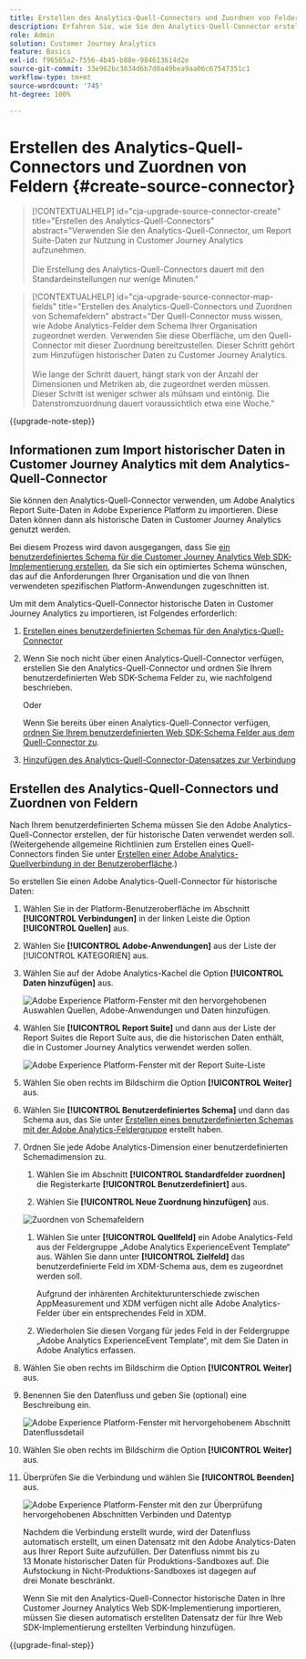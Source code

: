 ```yaml
---
title: Erstellen des Analytics-Quell-Connectors und Zuordnen von Feldern
description: Erfahren Sie, wie Sie den Analytics-Quell-Connector erstellen und Felder zuordnen
role: Admin
solution: Customer Journey Analytics
feature: Basics
exl-id: f96565a2-f556-4b45-b88e-984613614d2e
source-git-commit: 33e962bc3834d6b7d0a49bea9aa06c67547351c1
workflow-type: tm+mt
source-wordcount: '745'
ht-degree: 100%

---
```


# Erstellen des Analytics-Quell-Connectors und Zuordnen von Feldern {#create-source-connector}

<!-- markdownlint-disable MD034 -->

>[!CONTEXTUALHELP]
>id="cja-upgrade-source-connector-create"
>title="Erstellen des Analytics-Quell-Connectors"
>abstract="Verwenden Sie den Analytics-Quell-Connector, um Report Suite-Daten zur Nutzung in Customer Journey Analytics aufzunehmen.<br><br>Die Erstellung des Analytics-Quell-Connectors dauert mit den Standardeinstellungen nur wenige Minuten."

<!-- markdownlint-enable MD034 -->

<!-- markdownlint-disable MD034 -->

>[!CONTEXTUALHELP]
>id="cja-upgrade-source-connector-map-fields"
>title="Erstellen des Analytics-Quell-Connectors und Zuordnen von Schemafeldern"
>abstract="Der Quell-Connector muss wissen, wie Adobe Analytics-Felder dem Schema Ihrer Organisation zugeordnet werden. Verwenden Sie diese Oberfläche, um den Quell-Connector mit dieser Zuordnung bereitzustellen. Dieser Schritt gehört zum Hinzufügen historischer Daten zu Customer Journey Analytics.<br><br>Wie lange der Schritt dauert, hängt stark von der Anzahl der Dimensionen und Metriken ab, die zugeordnet werden müssen. Dieser Schritt ist weniger schwer als mühsam und eintönig. Die Datenstromzuordnung dauert voraussichtlich etwa eine Woche."

<!-- markdownlint-enable MD034 -->

{{upgrade-note-step}}

## Informationen zum Import historischer Daten in Customer Journey Analytics mit dem Analytics-Quell-Connector

Sie können den Analytics-Quell-Connector verwenden, um Adobe Analytics Report Suite-Daten in Adobe Experience Platform zu importieren. Diese Daten können dann als historische Daten in Customer Journey Analytics genutzt werden.

Bei diesem Prozess wird davon ausgegangen, dass Sie [ein benutzerdefiniertes Schema für die Customer Journey Analytics Web SDK-Implementierung erstellen](/help/getting-started/cja-upgrade/cja-upgrade-schema-create.md), da Sie sich ein optimiertes Schema wünschen, das auf die Anforderungen Ihrer Organisation und die von Ihnen verwendeten spezifischen Platform-Anwendungen zugeschnitten ist.

Um mit dem Analytics-Quell-Connector historische Daten in Customer Journey Analytics zu importieren, ist Folgendes erforderlich:

1. [Erstellen eines benutzerdefinierten Schemas für den Analytics-Quell-Connector](/help/getting-started/cja-upgrade/cja-upgrade-source-connector-schema.md)

1. Wenn Sie noch nicht über einen Analytics-Quell-Connector verfügen, erstellen Sie den Analytics-Quell-Connector und ordnen Sie Ihrem benutzerdefinierten Web SDK-Schema Felder zu, wie nachfolgend beschrieben.

   Oder

   Wenn Sie bereits über einen Analytics-Quell-Connector verfügen, [ordnen Sie Ihrem benutzerdefinierten Web SDK-Schema Felder aus dem Quell-Connector zu](/help/getting-started/cja-upgrade/cja-upgrade-from-source-connector.md).

1. [Hinzufügen des Analytics-Quell-Connector-Datensatzes zur Verbindung](/help/getting-started/cja-upgrade/cja-upgrade-source-connector-dataset.md)

## Erstellen des Analytics-Quell-Connectors und Zuordnen von Feldern

Nach Ihrem benutzerdefinierten Schema müssen Sie den Adobe Analytics-Quell-Connector erstellen, der für historische Daten verwendet werden soll. (Weitergehende allgemeine Richtlinien zum Erstellen eines Quell-Connectors finden Sie unter [Erstellen einer Adobe Analytics-Quellverbindung in der Benutzeroberfläche](https://experienceleague.adobe.com/de/docs/experience-platform/sources/ui-tutorials/create/adobe-applications/analytics).)

So erstellen Sie einen Adobe Analytics-Quell-Connector für historische Daten:

1. Wählen Sie in der Platform-Benutzeroberfläche im Abschnitt **[!UICONTROL Verbindungen]** in der linken Leiste die Option **[!UICONTROL Quellen]** aus.

1. Wählen Sie **[!UICONTROL Adobe-Anwendungen]** aus der Liste der [!UICONTROL KATEGORIEN] aus.

1. Wählen Sie auf der Adobe Analytics-Kachel die Option **[!UICONTROL Daten hinzufügen]** aus.

   ![Adobe Experience Platform-Fenster mit den hervorgehobenen Auswahlen Quellen, Adobe-Anwendungen und Daten hinzufügen.](./assets/sources-overview.png)

1. Wählen Sie **[!UICONTROL Report Suite]** und dann aus der Liste der Report Suites die Report Suite aus, die die historischen Daten enthält, die in Customer Journey Analytics verwendet werden sollen.

   ![Adobe Experience Platform-Fenster mit der Report Suite-Liste](./assets/report-suites.png)

1. Wählen Sie oben rechts im Bildschirm die Option **[!UICONTROL Weiter]** aus.

1. Wählen Sie **[!UICONTROL Benutzerdefiniertes Schema]** und dann das Schema aus, das Sie unter [Erstellen eines benutzerdefinierten Schemas mit der Adobe Analytics-Feldergruppe](/help/getting-started/cja-upgrade/cja-upgrade-source-connector-schema.md) erstellt haben. <!-- Deleted this, because I changed this from choosing the default schemawe're pointing them now at the schema they just created: "Adobe Experience Platform  automatically creates the schema and the corresponding dataset to map all standard fields from the selected Adobe Analytics report suite." -->

   <!-- add screenshot -->

1. Ordnen Sie jede Adobe Analytics-Dimension einer benutzerdefinierten Schemadimension zu.

   1. Wählen Sie im Abschnitt **[!UICONTROL Standardfelder zuordnen]** die Registerkarte **[!UICONTROL Benutzerdefiniert]** aus.

   1. Wählen Sie **[!UICONTROL Neue Zuordnung hinzufügen]** aus.

   ![Zuordnen von Schemafeldern](assets/schema-mapping.png)

   1. Wählen Sie unter **[!UICONTROL Quellfeld]** ein Adobe Analytics-Feld aus der Feldergruppe „Adobe Analytics ExperienceEvent Template“ aus. Wählen Sie dann unter **[!UICONTROL Zielfeld]** das benutzerdefinierte Feld im XDM-Schema aus, dem es zugeordnet werden soll.

      Aufgrund der inhärenten Architekturunterschiede zwischen AppMeasurement und XDM verfügen nicht alle Adobe Analytics-Felder über ein entsprechendes Feld in XDM.

   1. Wiederholen Sie diesen Vorgang für jedes Feld in der Feldergruppe „Adobe Analytics ExperienceEvent Template“, mit dem Sie Daten in Adobe Analytics erfassen.

1. Wählen Sie oben rechts im Bildschirm die Option **[!UICONTROL Weiter]** aus.

1. Benennen Sie den Datenfluss und geben Sie (optional) eine Beschreibung ein.

   ![Adobe Experience Platform-Fenster mit hervorgehobenem Abschnitt Datenflussdetail](./assets/dataflow-detail.png)

1. Wählen Sie oben rechts im Bildschirm die Option **[!UICONTROL Weiter]** aus.

1. Überprüfen Sie die Verbindung und wählen Sie **[!UICONTROL Beenden]** aus.

   ![Adobe Experience Platform-Fenster mit den zur Überprüfung hervorgehobenen Abschnitten Verbinden und Datentyp](./assets/review.png)

   Nachdem die Verbindung erstellt wurde, wird der Datenfluss automatisch erstellt, um einen Datensatz mit den Adobe Analytics-Daten aus Ihrer Report Suite aufzufüllen. Der Datenfluss nimmt bis zu 13 Monate historischer Daten für Produktions-Sandboxes auf. Die Aufstockung in Nicht-Produktions-Sandboxes ist dagegen auf drei Monate beschränkt.

   Wenn Sie mit den Analytics-Quell-Connector historische Daten in Ihre Customer Journey Analytics Web SDK-Implementierung importieren, müssen Sie diesen automatisch erstellten Datensatz der für Ihre Web SDK-Implementierung erstellten Verbindung hinzufügen.

{{upgrade-final-step}}
